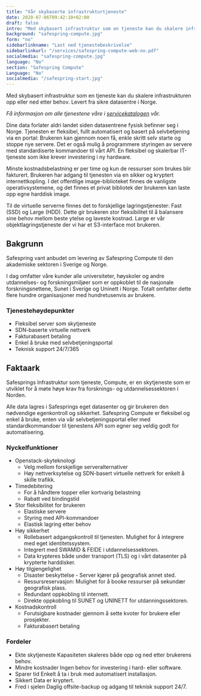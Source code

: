```yaml
---
title: "Vår skybaserte infrastruktur­tjeneste"
date: 2020-07-06T09:42:10+02:00
draft: false
intro: "Med skybasert infrastruktur som en tjeneste kan du skalere infrastrukturen opp eller ned etter behov. Levert fra sikre datasentre i Norge."
background: "safespring-compute.jpg"
form: "no"
sidebarlinkname: "Last ned tjenestebeskrivelse"
sidebarlinkurl: "/services/safespring-compute-web-no.pdf"
socialmedia: "safespring-compute.jpg"
language: "No"
section: "Safespring Compute"
Language: "No"
socialmedia: "/safespring-start.jpg"
---
```


<div class="ingress"><p>Med skybasert infrastruktur som en tjeneste kan du skalere infrastrukturen opp eller ned etter behov. Levert fra sikre datasentre i Norge.</p></div>

_Få informasjon om alle tjenestene våre i [servicekatalogen](/services/safespring-service-catalogue-2020.pdf) vår._

Dine data forlater aldri landet siden datasentrene fysisk befinner seg i Norge. Tjenesten er fleksibel, fullt automatisert og basert på selvbetjening via en portal: Brukeren kan gjennom noen få, enkle skritt selv starte og stoppe nye servere. Det er også mulig å programmere styringen av servere med standardiserte kommandoer til vårt API. En fleksibel og skalerbar IT-tjeneste som ikke krever investering i ny hardware.

Minste kostnadsbelastning er per time og kun de ressurser som brukes blir fakturert. Brukeren har adgang til tjenesten via en sikker og kryptert internettkopling. I det offentlige image-biblioteket finnes de vanligste operativsystemene, og det finnes et privat bibliotek der brukeren kan laste opp egne harddisk image.

Til de virtuelle serverne finnes det to forskjellige lagringstjenester: Fast (SSD) og  Large (HDD). Dette gir brukeren stor fleksibilitet til å balansere sine behov mellom beste ytelse og laveste kostnad. Large er vår objektlagringstjeneste der vi har et S3-interface mot brukeren.

## Bakgrunn
Safespring vant anbudet om levering av Safespring Compute til den akademiske sektoren i Sverige og Norge.

I dag omfatter våre kunder alle universiteter, høyskoler og andre utdannelses- og forskningsmiljøer som er oppkoblet til de nasjonale forskningsnettene, Sunet i Sverige og Uninett i Norge. Totalt omfatter dette flere hundre organisasjoner med hundretusenvis av brukere.

### Tjenestehøydepunkter
- Fleksibel server som skytjeneste
- SDN-baserte virtuelle nettverk
- Fakturabasert betaling
- Enkel å bruke med selvbetjeningsportal
- Teknisk support 24/7/365

## Faktaark

Safesprings Infrastruktur som tjeneste, Compute, er en skytjeneste som er utviklet for å møte høye krav fra forsknings- og utdannelsessektoren i Norden.

Alle data lagres i Safesprings eget datasenter og gir brukeren den nødvendige egenkontroll og sikkerhet. Safespring Compute er fleksibel og enkel å bruke, enten via vår selvbetjeningsportal eller med standardkommandoer til tjenestens API som egner seg veldig godt for automatisering.

### Nyckelfunktioner
- Openstack-skyteknologi
    - Velg mellom forskjellige serveralternativer
    - Høy nettverksytelse og SDN-basert virtuelle nettverk for enkelt å skille trafikk.
- Timedebitering
    - For å håndtere topper eller kortvarig belastning
    - Rabatt ved bindingstid
- Stor fleksibilitet for brukeren
    - Elastiske servere
    - Styring med API-kommandoer
    - Elastisk lagring etter behov
- Høy sikkerhet
    - Rollebasert adgangskontroll til tjenesten. Mulighet for å integrere med eget identitetssystem.
    - Integrert med SWAMID & FEIDE i utdannelsessektoren.
    - Data krypteres både under transport (TLS) og i vårt datasenter på krypterte harddisker.
- Høy tilgjengelighet
    - Disaster beskyttelse - Server kjører på geografisk annet sted.
    - Ressursreservasjon: Mulighet for å booke ressurser på sekundær geografisk plass.
    - Redundant oppkobling til internett.
    - Direkte oppkobling til SUNET og UNINETT for utdanningssektoren.
- Kostnadskontroll
    - Forutsigbare kostnader gjennom å sette kvoter for brukere eller prosjekter.
    - Fakturabasert betaling

### Fordeler
- Ekte skytjeneste Kapasiteten skaleres både opp og ned etter brukerens behov.
- Mindre kostnader Ingen behov for investering i hard- eller software.
- Sparer tid Enkelt å ta i bruk med automatisert installasjon.
- Sikkert Data er kryptert.
- Fred i sjelen Daglig offsite-backup og adgang til teknisk support 24/7.
